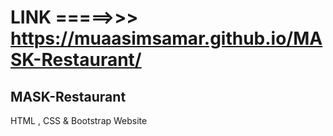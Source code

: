 # LINK =====>>>  https://muaasimsamar.github.io/MASK-Restaurant/

## MASK-Restaurant
HTML  ,  CSS  &amp;  Bootstrap Website
